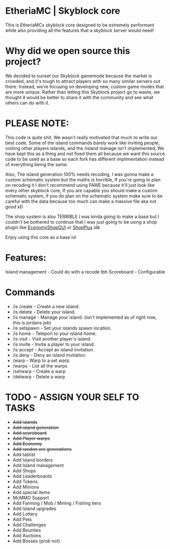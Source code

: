 # EtheriaMC | Skyblock core

This is EtheriaMCs skyblock core designed to be extremely performant while also providing all the features that a skyblock server would need!

# Why did we open source this project?
We decided to sunset our Skyblock gamemode because the market is crowded, and it's tough to attract players with so many similar servers out there. Instead, we're focusing on developing new, custom game modes that are more unique. Rather than letting this Skyblock project go to waste, we thought it would be better to share it with the community and see what others can do with it.

# PLEASE NOTE:
This code is quite shit, We wasn't really motivated that much to write our best code, Some of the island commands barely work like inviting people, visiting other players islands, and the /island manage isn't implemented, We have kept this as a thing and not fixed them all because we want this source code to be used as a base so each fork has different implimentation instead of everything being the same.

Also, The island generation 100% needs recoding, I was gonna make a custom schematic system but the maths is horrible, If you're going to plan on recoding it I don't recommend using FAWE because it'll just look like every other skyblock core, If you are capable you should make a custom schematic system, if you do plan on the schematic system make sure to be careful with the data because too much can make a massive file aka not good xD

The shop system is also TERRIBLE I was kinda going to make a base but I couldn't be bothered to continue that I was just going to be using a shop plugin like [EconomyShopGUI](https://www.spigotmc.org/resources/economyshopgui.69927/) or [ShopPlus](https://www.spigotmc.org/resources/shopplus-advanced-gui-shop.47233/) idk

Enjoy using this core as a base lol

# Features:
Island management - Could do with a recode tbh
Scoreboard - Configurable

# Commands
- /is create <name> - Create a new island.
- /is delete <name> - Delete your island.
- /is manage - Manage your island. (isn't implemented as of right now, this is jordans job)
- /is setspawn - Set your islands spawn location.
- /is home - Teleport to your island home.
- /is visit <player> - Visit another player's island.
- /is invite <player> - Invite a player to your island.
- /is accept <player> - Accept an island invitation.
- /is deny <player> - Deny an island invitation.
- /warp <warp> - Warp to a set warp
- /warps - List all the warps
- /setwarp <name> - Create a warp
- /delwarp <warp> - Delete a warp
# TODO - ASSIGN YOUR SELF TO TASKS
- ~~Add islands~~
- ~~Add island generation~~
- ~~Add scoreboard~~
- ~~Add Player warps~~
- ~~Add Economy~~
- ~~Add randon ore generations~~
- Add tablist
- Add Island borders
- Add Island management
- Add Shops
- Add Leaderboards
- Add Tokens
- Add Minions
- Add special items
- McMMO Support
- Add Farming / Mob / Mining / Fishing tiers
- Add Island upgrades
- Add Lottery
- Add Pets
- Add Challenges
- Add Bounties
- Add Auctions
- Add Bosses (prob not)
